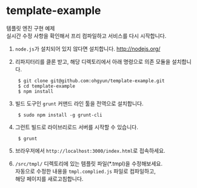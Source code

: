 template-example
================

템플릿 엔진 구현 예제  
실시간 수정 사항을 확인해서 프리 컴파일하고 서비스를 다시 시작합니다.


1. `node.js`가 설치되어 있지 않다면 설치합니다. http://nodejs.org/

2. 리파지터리를 클론 받고, 해당 디렉토리에서 아래 명령으로 의존 모듈을 설치합니다.

        $ git clone git@github.com:ohgyun/template-example.git
        $ cd template-example
        $ npm install
        
4. 빌드 도구인 `grunt` 커맨드 라인 툴을 전역으로 설치합니다.

        $ sudo npm install -g grunt-cli

5. 그런트 빌드로 라이브리로드 서버를 시작할 수 있습니다.

        $ grunt

6. 브라우저에서 `http://localhost:3000/index.html`로 접속하세요.

7. `/src/tmpl/` 디렉토리에 있는 템플릿 파일(*.tmpl)을 수정해보세요.  
  자동으로 수정한 내용을 `tmpl.complied.js` 파일로 컴파일하고,  
  해당 페이지를 새로고침합니다.
